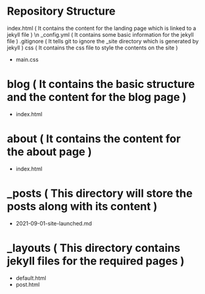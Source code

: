 
# Repository Structure

index.html ( It contains the content for the landing page which is linked to a jekyll file ) \n
_config.yml ( It contains some basic information for the jekyll file )
.gitignore ( It tells git to ignore the _site directory which is generated by jekyll )
css ( It contains the css file to style the contents on the site )
  - main.css
# blog ( It contains the basic structure and the content for the blog page )
  - index.html 
# about ( It contains the content for the about page )
  - index.html
# _posts ( This directory will store the posts along with its content )
  - 2021-09-01-site-launched.md
# _layouts ( This directory contains jekyll files for the required pages )
  - default.html
  - post.html

